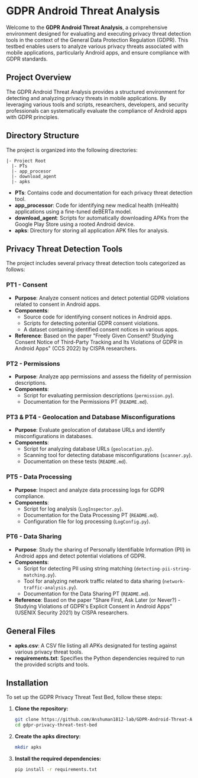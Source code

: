 # GDPR Android Threat Analysis

Welcome to the **GDPR Android Threat Analysis**, a comprehensive environment designed for evaluating and executing privacy threat detection tools in the context of the General Data Protection Regulation (GDPR). This testbed enables users to analyze various privacy threats associated with mobile applications, particularly Android apps, and ensure compliance with GDPR standards.

## Project Overview

The GDPR Android Threat Analysis provides a structured environment for detecting and analyzing privacy threats in mobile applications. By leveraging various tools and scripts, researchers, developers, and security professionals can systematically evaluate the compliance of Android apps with GDPR principles.

## Directory Structure

The project is organized into the following directories:
```
|- Project Root
  |- PTs
  |- app_procesor
  |- download_agent
  |- apks
```
- **PTs**: Contains code and documentation for each privacy threat detection tool.
- **app_processor**: Code for identifying new medical health (mHealth) applications using a fine-tuned deBERTa model.
- **download_agent**: Scripts for automatically downloading APKs from the Google Play Store using a rooted Android device.
- **apks**: Directory for storing all application APK files for analysis.

## Privacy Threat Detection Tools

The project includes several privacy threat detection tools categorized as follows:

### PT1 - Consent
- **Purpose**: Analyze consent notices and detect potential GDPR violations related to consent in Android apps.
- **Components**:
  - Source code for identifying consent notices in Android apps.
  - Scripts for detecting potential GDPR consent violations.
  - A dataset containing identified consent notices in various apps.
- **Reference**: Based on the paper "Freely Given Consent? Studying Consent Notice of Third-Party Tracking and Its Violations of GDPR in Android Apps" (CCS 2022) by CISPA researchers.

### PT2 - Permissions
- **Purpose**: Analyze app permissions and assess the fidelity of permission descriptions.
- **Components**:
  - Script for evaluating permission descriptions (`permission.py`).
  - Documentation for the Permissions PT (`README.md`).

### PT3 & PT4 - Geolocation and Database Misconfigurations
- **Purpose**: Evaluate geolocation of database URLs and identify misconfigurations in databases.
- **Components**:
  - Script for analyzing database URLs (`geolocation.py`).
  - Scanning tool for detecting database misconfigurations (`scanner.py`).
  - Documentation on these tests (`README.md`).

### PT5 - Data Processing
- **Purpose**: Inspect and analyze data processing logs for GDPR compliance.
- **Components**:
  - Script for log analysis (`LogInspector.py`).
  - Documentation for the Data Processing PT (`README.md`).
  - Configuration file for log processing (`LogConfig.py`).

### PT6 - Data Sharing
- **Purpose**: Study the sharing of Personally Identifiable Information (PII) in Android apps and detect potential violations of GDPR.
- **Components**:
  - Script for detecting PII using string matching (`detecting-pii-string-matching.py`).
  - Tool for analyzing network traffic related to data sharing (`network-traffic-analysis.py`).
  - Documentation for the Data Sharing PT (`README.md`).
- **Reference**: Based on the paper "Share First, Ask Later (or Never?) - Studying Violations of GDPR's Explicit Consent in Android Apps" (USENIX Security 2021) by CISPA researchers.

## General Files

- **apks.csv**: A CSV file listing all APKs designated for testing against various privacy threat tools.
- **requirements.txt**: Specifies the Python dependencies required to run the provided scripts and tools.

## Installation

To set up the GDPR Privacy Threat Test Bed, follow these steps:

1. **Clone the repository:**
   
   ```bash
   git clone https://github.com/Anshuman1812-lab/GDPR-Android-Threat-Analysis.git
   cd gdpr-privacy-threat-test-bed
   
3. **Create the apks directory:**

   ```bash
   mkdir apks
   
5. **Install the required dependencies:**

   ```bash
   pip install -r requirements.txt
   
